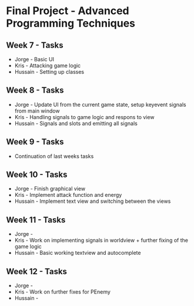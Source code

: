 # Final Project - Advanced Programming Techniques

## Week 7 - Tasks

- Jorge - Basic UI
- Kris - Attacking game logic
- Hussain - Setting up classes


## Week 8 - Tasks

- Jorge - Update UI from the current game state, setup keyevent signals from main window 
- Kris - Handling signals to game logic and respons to view
- Hussain - Signals and slots and emitting all signals

## Week 9 - Tasks

- Continuation of last weeks tasks

## Week 10 - Tasks

- Jorge - Finish graphical view
- Kris - Implement attack function and energy
- Hussain - Implement text view and switching between the views

## Week 11 - Tasks

- Jorge - 
- Kris - Work on implementing signals in worldview + further fixing of the game logic
- Hussain - Basic working textview and autocomplete

## Week 12 - Tasks

- Jorge - 
- Kris - Work on further fixes for PEnemy
- Hussain -
